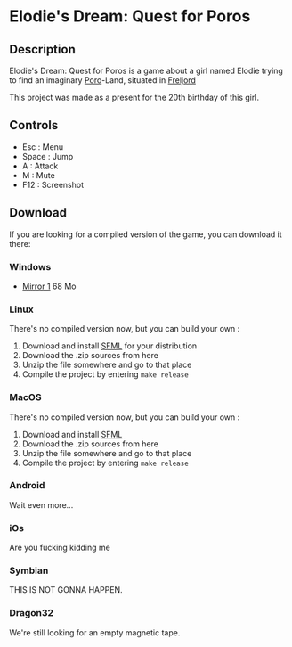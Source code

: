 Elodie's Dream: Quest for Poros
===============================

Description
-----------
Elodie's Dream: Quest for Poros is a game about a girl named Elodie trying to find an imaginary [Poro](http://leagueoflegends.wikia.com/wiki/File:Poro.png)-Land, situated in [Freljord](http://leagueoflegends.wikia.com/wiki/Freljord)

This project was made as a present for the 20th birthday of this girl.

Controls
--------
- Esc : Menu
- Space : Jump
- A : Attack
- M : Mute
- F12 : Screenshot

Download
--------
If you are looking for a compiled version of the game, you can download it there:

### Windows
- [Mirror 1](http://protectator.ch/EloDream1_1.zip) 68 Mo

### Linux
There's no compiled version now, but you can build your own :

1. Download and install [SFML](http://www.sfml-dev.org/tutorials/2.0/start-linux.php) for your distribution
2. Download the .zip sources from here
3. Unzip the file somewhere and go to that place
4. Compile the project by entering `make release`

### MacOS
There's no compiled version now, but you can build your own :

1. Download and install [SFML](http://brewformulas.org/Sfml)
2. Download the .zip sources from here
3. Unzip the file somewhere and go to that place
4. Compile the project by entering `make release`

### Android
Wait even more...

### iOs
Are you fucking kidding me

### Symbian
THIS IS NOT GONNA HAPPEN.

### Dragon32
We're still looking for an empty magnetic tape.
